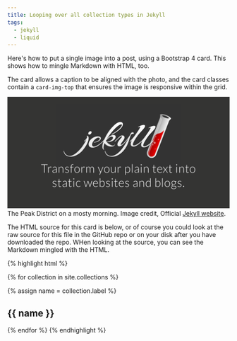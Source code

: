 ```yaml
---
title: Looping over all collection types in Jekyll
tags:
  - jekyll
  - liquid
---
```


Here's how to put a single image into a post, using a Bootstrap 4 card. This shows how to mingle Markdown with HTML, too.

<!--more-->

The card allows a caption to be aligned with the photo, and the card classes contain a `card-img-top` that ensures the image is responsive within the grid.

<div class="card mb-3">
    <img class="card-img-top" src="/static/img/jekyll-logo.png" />
    <div class="card-body bg-light">
        <div class="card-text">
            The Peak District on a mosty morning. Image credit, Official <a href="https://jekyllrb.com/">Jekyll website</a>.
        </div>
    </div>
</div>

The HTML source for this card is below, or of course you could look at the raw source for this file in the GitHub repo or on your disk after you have downloaded the repo. WHen looking at the source, you can see the Markdown mingled with the HTML.

{% highlight html %}

{% for collection in site.collections %}

  {% assign name = collection.label %}

  <section>
    <h1>{{ name }}</h1>
   
  </section>

{% endfor %}
{% endhighlight %}